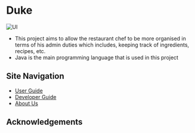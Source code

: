 # Duke

![UI](https://github.com/AY1920S1-CS2113-T14-2/main1/blob/master/docs/images/Ui.png)

* This project aims to allow the restaurant chef to be more organised in terms of his admin duties which includes, keeping track of ingredients, recipes, etc.
* Java is the main programming language that is used in this project


## Site Navigation

- [User Guide](https://github.com/AY1920S1-CS2113-T14-2/main/blob/master/docs/UserGuide.md)
- [Developer Guide](https://github.com/AY1920S1-CS2113-T14-2/main/blob/master/docs/DeveloperGuide.md)
- [About Us](https://github.com/AY1920S1-CS2113-T14-2/main/blob/master/docs/AboutUs.md)


## Acknowledgements
